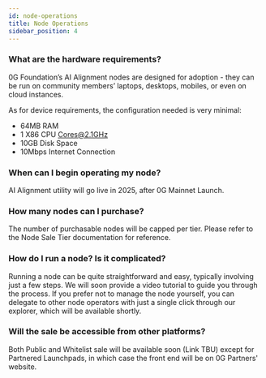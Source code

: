 ```yaml
---
id: node-operations
title: Node Operations
sidebar_position: 4
---
```


### What are the hardware requirements?
0G Foundation’s AI Alignment nodes are designed for adoption - they can be run on community members’ laptops, desktops, mobiles, or even on cloud instances.

As for device requirements, the configuration needed is very minimal: 
- 64MB RAM
- 1 X86 CPU Cores@2.1GHz
- 10GB Disk Space
- 10Mbps Internet Connection

### When can I begin operating my node?
AI Alignment utility will go live in 2025, after 0G Mainnet Launch.

### How many nodes can I purchase?
The number of purchasable nodes will be capped per tier. Please refer to the Node Sale Tier documentation for reference.

### How do I run a node? Is it complicated?
Running a node can be quite straightforward and easy, typically involving just a few steps. We will soon provide a video tutorial to guide you through the process. If you prefer not to manage the node yourself, you can delegate to other node operators with just a single click through our explorer, which will be available shortly.

### Will the sale be accessible from other platforms?
Both Public and Whitelist sale will be available soon (Link TBU) except for Partnered Launchpads, in which case the front end will be on 0G Partners' website.

